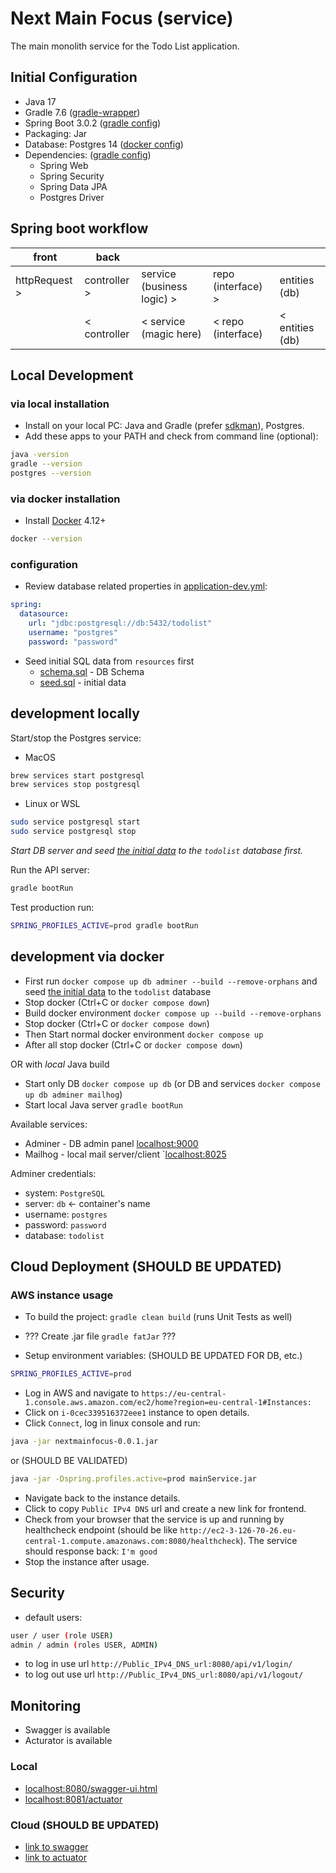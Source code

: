 # Next Main Focus (service)

The main monolith service for the Todo List application.

## Initial Configuration

- Java 17
- Gradle 7.6 ([gradle-wrapper](gradle/wrapper/gradle-wrapper.properties))
- Spring Boot 3.0.2 ([gradle config](build.gradle))
- Packaging: Jar
- Database: Postgres 14 ([docker config](docker-compose.yml))
- Dependencies: ([gradle config](build.gradle))
  - Spring Web
  - Spring Security
  - Spring Data JPA
  - Postgres Driver

## Spring boot workflow

|front|back||||
|---|---|---|---|---|
|httpRequest >|controller >|service (business logic) >|repo (interface) >|entities (db)|
||< controller|< service (magic here)|< repo (interface)|< entities (db)|

## Local Development

### via local installation

- Install on your local PC: Java and Gradle (prefer [sdkman](https://sdkman.io)), Postgres.
- Add these apps to your PATH and check from command line (optional):

```bash
java -version
gradle --version
postgres --version
```

### via docker installation

- Install [Docker](https://www.docker.com) 4.12+

```sh
docker --version
```

### configuration

- Review database related properties in [application-dev.yml](src/main/resources/application-dev.yml):

```yaml
spring:
  datasource:
    url: "jdbc:postgresql://db:5432/todolist"
    username: "postgres"
    password: "password"
```

- Seed initial SQL data from `resources` first
  - [schema.sql](src/main/resources/database/schema.sql) - DB Schema
  - [seed.sql](src/main/resources/database/seed.sql) - initial data

## development locally

Start/stop the Postgres service:

- MacOS

```sh
brew services start postgresql
brew services stop postgresql
```

- Linux or WSL

```sh
sudo service postgresql start
sudo service postgresql stop
```

*Start DB server and seed [the initial data](src/main/resources/database/) to the `todolist` database first.*

Run the API server:

```sh
gradle bootRun
```

Test production run:

```sh
SPRING_PROFILES_ACTIVE=prod gradle bootRun
```

## development via docker

- First run `docker compose up db adminer --build --remove-orphans` and seed [the initial data](src/main/resources/database/) to the `todolist` database
- Stop docker (Ctrl+C or `docker compose down`)
- Build docker environment `docker compose up --build --remove-orphans`
- Stop docker (Ctrl+C or `docker compose down`)
- Then Start normal docker environment `docker compose up`
- After all stop docker (Ctrl+C or `docker compose down`)

OR with *local* Java build

- Start only DB `docker compose up db` (or DB and services `docker compose up db adminer mailhog`)
- Start local Java server `gradle bootRun`

Available services:

- Adminer - DB admin panel [localhost:9000](http://localhost:9000/)
- Mailhog - local mail server/client `[localhost:8025](http://localhost:8025/)

Adminer credentials:

- system: `PostgreSQL`
- server: `db` <- container's name
- username: `postgres`
- password: `password`
- database: `todolist`

## Cloud Deployment (SHOULD BE UPDATED)

### AWS instance usage

- To build the project: `gradle clean build` (runs Unit Tests as well)
- ??? Create .jar file `gradle fatJar` ???

- Setup environment variables: (SHOULD BE UPDATED FOR DB, etc.)

```sh
SPRING_PROFILES_ACTIVE=prod
```

- Log in AWS and navigate to `https://eu-central-1.console.aws.amazon.com/ec2/home?region=eu-central-1#Instances:`
- Click on `i-0cec339516372eee1` instance to open details.
- Click `Connect`, log in linux console and run:

```sh
java -jar nextmainfocus-0.0.1.jar
```

or (SHOULD BE VALIDATED)

```sh
java -jar -Dspring.profiles.active=prod mainService.jar
```

- Navigate back to the instance details.
- Click to copy `Public IPv4 DNS` url and create a new link for frontend.
- Check from your browser that the service is up and running by healthcheck endpoint (should be like `http://ec2-3-126-70-26.eu-central-1.compute.amazonaws.com:8080/healthcheck`).
The service should response back: `I'm good`
- Stop the instance after usage.

## Security

- default users:

```sh
user / user (role USER)
admin / admin (roles USER, ADMIN)
```

- to log in use url `http://Public_IPv4_DNS_url:8080/api/v1/login/`
- to log out use url `http://Public_IPv4_DNS_url:8080/api/v1/logout/`

## Monitoring

- Swagger is available
- Acturator is available

### Local

- [localhost:8080/swagger-ui.html](http://localhost:8080/swagger-ui.html)
- [localhost:8081/actuator](http://localhost:8081/actuator)

### Cloud (SHOULD BE UPDATED)

- [link to swagger](https://link.to/actuator)
- [link to actuator](https://link.to/actuator)
